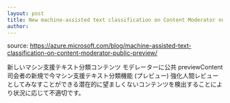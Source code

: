 ```yaml
---
layout: post
title: New machine-assisted text classification on Content Moderator now in public preview 
author: 
---
```

source: https://azure.microsoft.com/blog/machine-assisted-text-classification-on-content-moderator-public-preview/

新しいマシン支援テキスト分類コンテンツ モデレーターに公共 previewContent 司会者の新規で今マシン支援テキスト分類機能 (プレビュー) 強化人間レビューとしてみなすことができる潜在的に望ましくないコンテンツを検出することにより状況に応じて不適切です。